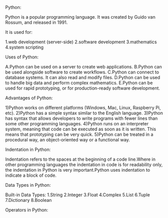 Python:

Python is a popular programming language. It was created by Guido van Rossum, and released in 1991.

It is used for:

1.web development (server-side) 2.software development 3.mathematics 4.system scripting

Uses of Python:

A.Python can be used on a server to create web applications. B.Python can be used alongside software to create workflows. C.Python can connect to database systems. It can also read and modify files. D.Python can be used to handle big data and perform complex mathematics. E.Python can be used for rapid prototyping, or for production-ready software development.

Advantages of Python:

1)Python works on different platforms (Windows, Mac, Linux, Raspberry Pi, etc). 2)Python has a simple syntax similar to the English language. 3)Python has syntax that allows developers to write programs with fewer lines than some other programming languages. 4)Python runs on an interpreter system, meaning that code can be executed as soon as it is written. This means that prototyping can be very quick. 5)Python can be treated in a procedural way, an object-oriented way or a functional way.

Indentation in Python:

Indentation refers to the spaces at the beginning of a code line.Where in other programming languages the indentation in code is for readability only, the indentation in Python is very important.Python uses indentation to indicate a block of code.

Data Types in Python:

Built-in Data Types: 1.String 2.Integer 3.Float 4.Complex 5.List 6.Tuple 7.Dictionary 8.Boolean

Operators in Python:

